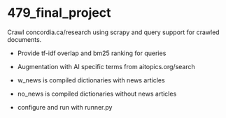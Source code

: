 # 479_final_project
Crawl concordia.ca/research using scrapy and query support for crawled documents.
* Provide tf-idf overlap and bm25 ranking for queries
* Augmentation with AI specific terms from aitopics.org/search

* w_news is compiled dictionaries with news articles
* no_news is compiled dictionaries without news articles
* configure and run with runner.py 
